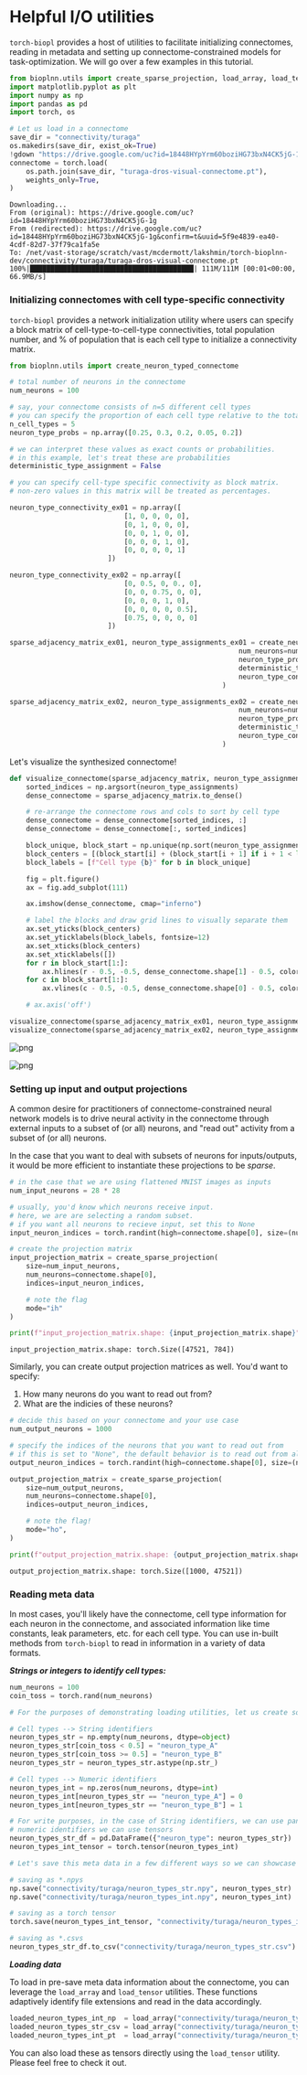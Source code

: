 # Helpful I/O utilities

`torch-biopl` provides a host of utilities to facilitate initializing connectomes, reading in metadata and setting up connectome-constrained models for task-optimization. We will go over a few examples in this tutorial.


```python
from bioplnn.utils import create_sparse_projection, load_array, load_tensor
import matplotlib.pyplot as plt
import numpy as np
import pandas as pd
import torch, os

# Let us load in a connectome
save_dir = "connectivity/turaga"
os.makedirs(save_dir, exist_ok=True)
!gdown "https://drive.google.com/uc?id=18448HYpYrm60boziHG73bxN4CK5jG-1g" -O "{save_dir}/turaga-dros-visual-connectome.pt"
connectome = torch.load(
    os.path.join(save_dir, "turaga-dros-visual-connectome.pt"),
    weights_only=True,
)
```

    Downloading...
    From (original): https://drive.google.com/uc?id=18448HYpYrm60boziHG73bxN4CK5jG-1g
    From (redirected): https://drive.google.com/uc?id=18448HYpYrm60boziHG73bxN4CK5jG-1g&confirm=t&uuid=5f9e4839-ea40-4cdf-82d7-37f79ca1fa5e
    To: /net/vast-storage/scratch/vast/mcdermott/lakshmin/torch-bioplnn-dev/connectivity/turaga/turaga-dros-visual-connectome.pt
    100%|████████████████████████████████████████| 111M/111M [00:01<00:00, 66.9MB/s]


### Initializing connectomes with cell type-specific connectivity

`torch-biopl` provides a network initialization utility where users can specify a block matrix of cell-type-to-cell-type connectivities, total population number, and % of population that is each cell type to initialize a connectivity matrix.


```python
from bioplnn.utils import create_neuron_typed_connectome

# total number of neurons in the connectome
num_neurons = 100

# say, your connectome consists of n=5 different cell types
# you can specify the proportion of each cell type relative to the total size of the connectome
n_cell_types = 5
neuron_type_probs = np.array([0.25, 0.3, 0.2, 0.05, 0.2])

# we can interpret these values as exact counts or probabilities.
# in this example, let's treat these are probabilities
deterministic_type_assignment = False

# you can specify cell-type specific connectivity as block matrix.
# non-zero values in this matrix will be treated as percentages.

neuron_type_connectivity_ex01 = np.array([
                            [1, 0, 0, 0, 0],
                            [0, 1, 0, 0, 0],
                            [0, 0, 1, 0, 0],
                            [0, 0, 0, 1, 0],
                            [0, 0, 0, 0, 1]
                        ])

neuron_type_connectivity_ex02 = np.array([
                            [0, 0.5, 0, 0., 0],
                            [0, 0, 0.75, 0, 0],
                            [0, 0, 0, 1, 0],
                            [0, 0, 0, 0, 0.5],
                            [0.75, 0, 0, 0, 0]
                        ])

sparse_adjacency_matrix_ex01, neuron_type_assignments_ex01 = create_neuron_typed_connectome(
                                                        num_neurons=num_neurons,
                                                        neuron_type_probs=neuron_type_probs,
                                                        deterministic_type_assignment=deterministic_type_assignment,
                                                        neuron_type_connectivity=neuron_type_connectivity_ex01
                                                    )

sparse_adjacency_matrix_ex02, neuron_type_assignments_ex02 = create_neuron_typed_connectome(
                                                        num_neurons=num_neurons,
                                                        neuron_type_probs=neuron_type_probs,
                                                        deterministic_type_assignment=deterministic_type_assignment,
                                                        neuron_type_connectivity=neuron_type_connectivity_ex02
                                                    )
```

Let's visualize the synthesized connectome!


```python
def visualize_connectome(sparse_adjacency_matrix, neuron_type_assignments):
    sorted_indices = np.argsort(neuron_type_assignments)
    dense_connectome = sparse_adjacency_matrix.to_dense()

    # re-arrange the connectome rows and cols to sort by cell type
    dense_connectome = dense_connectome[sorted_indices, :]
    dense_connectome = dense_connectome[:, sorted_indices]

    block_unique, block_start = np.unique(np.sort(neuron_type_assignments), return_index=True)
    block_centers = [(block_start[i] + (block_start[i + 1] if i + 1 < len(block_start) else len(np.sort(neuron_type_assignments)))) / 2 for i in range(len(block_unique))]
    block_labels = [f"Cell type {b}" for b in block_unique]

    fig = plt.figure()
    ax = fig.add_subplot(111)

    ax.imshow(dense_connectome, cmap="inferno")

    # label the blocks and draw grid lines to visually separate them
    ax.set_yticks(block_centers)
    ax.set_yticklabels(block_labels, fontsize=12)
    ax.set_xticks(block_centers)
    ax.set_xticklabels([])
    for r in block_start[1:]:
        ax.hlines(r - 0.5, -0.5, dense_connectome.shape[1] - 0.5, color="white", linewidth=1)
    for c in block_start[1:]:
        ax.vlines(c - 0.5, -0.5, dense_connectome.shape[0] - 0.5, color="white", linewidth=1)

    # ax.axis('off')

visualize_connectome(sparse_adjacency_matrix_ex01, neuron_type_assignments_ex01)
visualize_connectome(sparse_adjacency_matrix_ex02, neuron_type_assignments_ex02)

```


![png](connectome_utilities_files/connectome_utilities_5_0.png)



![png](connectome_utilities_files/connectome_utilities_5_1.png)


### Setting up input and output projections
A common desire for practitioners of connectome-constrained neural network models is to drive neural activity in the connectome through external inputs to a subset of (or all) neurons, and "read out" activity from a subset of (or all) neurons.

In the case that you want to deal with subsets of neurons for inputs/outputs, it would be more efficient to instantiate these projections to be *sparse*.


```python
# in the case that we are using flattened MNIST images as inputs
num_input_neurons = 28 * 28

# usually, you'd know which neurons receive input.
# here, we are are selecting a random subset.
# if you want all neurons to recieve input, set this to None
input_neuron_indices = torch.randint(high=connectome.shape[0], size=(num_input_neurons,))

# create the projection matrix
input_projection_matrix = create_sparse_projection(
    size=num_input_neurons,
    num_neurons=connectome.shape[0],
    indices=input_neuron_indices,

    # note the flag
    mode="ih"
)

print(f"input_projection_matrix.shape: {input_projection_matrix.shape}")
```

    input_projection_matrix.shape: torch.Size([47521, 784])


Similarly, you can create output projection matrices as well. You'd want to specify:

1. How many neurons do you want to read out from?
2. What are the indicies of these neurons?


```python
# decide this based on your connectome and your use case
num_output_neurons = 1000

# specify the indices of the neurons that you want to read out from
# if this is set to "None", the default behavior is to read out from all neurons
output_neuron_indices = torch.randint(high=connectome.shape[0], size=(num_output_neurons,))

output_projection_matrix = create_sparse_projection(
    size=num_output_neurons,
    num_neurons=connectome.shape[0],
    indices=output_neuron_indices,

    # note the flag!
    mode="ho",
)

print(f"output_projection_matrix.shape: {output_projection_matrix.shape}")
```

    output_projection_matrix.shape: torch.Size([1000, 47521])


### Reading meta data

In most cases, you'll likely have the connectome, cell type information for each neuron in the connectome, and associated information like time constants, leak parameters, etc. for each cell type. You can use in-built methods from `torch-biopl` to read in information in a variety of data formats.

***Strings or integers to identify cell types:***


```python
num_neurons = 100
coin_toss = torch.rand(num_neurons)

# For the purposes of demonstrating loading utilities, let us create some template data for neuron types

# Cell types --> String identifiers
neuron_types_str = np.empty(num_neurons, dtype=object)
neuron_types_str[coin_toss < 0.5] = "neuron_type_A"
neuron_types_str[coin_toss >= 0.5] = "neuron_type_B"
neuron_types_str = neuron_types_str.astype(np.str_)

# Cell types --> Numeric identifiers
neuron_types_int = np.zeros(num_neurons, dtype=int)
neuron_types_int[neuron_types_str == "neuron_type_A"] = 0
neuron_types_int[neuron_types_str == "neuron_type_B"] = 1

# For write purposes, in the case of String identifiers, we can use pandas DataFrames, and in the case of
# numeric identifiers we can use tensors
neuron_types_str_df = pd.DataFrame({"neuron_type": neuron_types_str})
neuron_types_int_tensor = torch.tensor(neuron_types_int)

# Let's save this meta data in a few different ways so we can showcase the read utilities

# saving as *.npys
np.save("connectivity/turaga/neuron_types_str.npy", neuron_types_str)
np.save("connectivity/turaga/neuron_types_int.npy", neuron_types_int)

# saving as a torch tensor
torch.save(neuron_types_int_tensor, "connectivity/turaga/neuron_types_int_tensor.pt")

# saving as *.csvs
neuron_types_str_df.to_csv("connectivity/turaga/neuron_types_str.csv")

```

***Loading data***

To load in pre-save meta data information about the connectome, you can leverage the `load_array` and `load_tensor` utilities. These functions adaptively identify file extensions and read in the data accordingly.


```python
loaded_neuron_types_int_np  = load_array("connectivity/turaga/neuron_types_int.npy").squeeze()
loaded_neuron_types_str_csv = load_array("connectivity/turaga/neuron_types_str.csv").squeeze()
loaded_neuron_types_int_pt  = load_array("connectivity/turaga/neuron_types_int_tensor.pt").squeeze()
```

You can also load these as tensors directly using the `load_tensor` utility. Please feel free to check it out.
